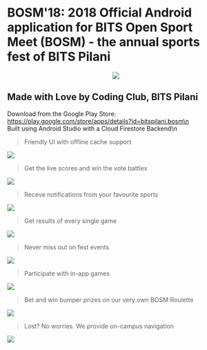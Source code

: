 # BOSM'18: 2018 Official Android application for BITS Open Sport Meet (BOSM) - the annual sports fest of BITS Pilani
<p align="center">
  <img src="https://github.com/ayushjhaveri/BOSM/blob/master/app/src/main/res/drawable/BOSM.jpg">
</p>

## Made with Love by Coding Club, BITS Pilani <br />
Download from the Google Play Store: https://play.google.com/store/apps/details?id=bitspilani.bosm\n<br />
Built using Android Studio with a Cloud Firestore Backend\n<br />


>Friendly UI with offline cache support
<p>
  <img src="https://github.com/ayushjhaveri/BOSM/blob/master/app/src/main/res/drawable/BOSM1.jpg">
</p>

>Get the live scores and win the vote battles
<p>
  <img src="https://github.com/ayushjhaveri/BOSM/blob/master/app/src/main/res/drawable/BOSM2.jpg">
</p>

>Receve notifications from your favourite sports
<p>
  <img src="https://github.com/ayushjhaveri/BOSM/blob/master/app/src/main/res/drawable/BOSM4.jpg">
</p>

>Get results of every single game
<p>
  <img src="https://github.com/ayushjhaveri/BOSM/blob/master/app/src/main/res/drawable/BOSM5.jpg">
</p>

>Never miss out on fest events
<p>
  <img src="https://github.com/ayushjhaveri/BOSM/blob/master/app/src/main/res/drawable/BOSM3.jpg">
</p>

>Participate with in-app games
<p>
  <img src="https://github.com/ayushjhaveri/BOSM/blob/master/app/src/main/res/drawable/BOSM6.jpg">
</p>

>Bet and win bumper prizes on our very own BOSM Roulette
<p>
  <img src="https://github.com/ayushjhaveri/BOSM/blob/master/app/src/main/res/drawable/BOSM7.jpg">
</p>

>Lost? No worries. We provide on-campus navigation
<p>
  <img src="https://github.com/ayushjhaveri/BOSM/blob/master/app/src/main/res/drawable/BOSM8.jpg">
</p>
